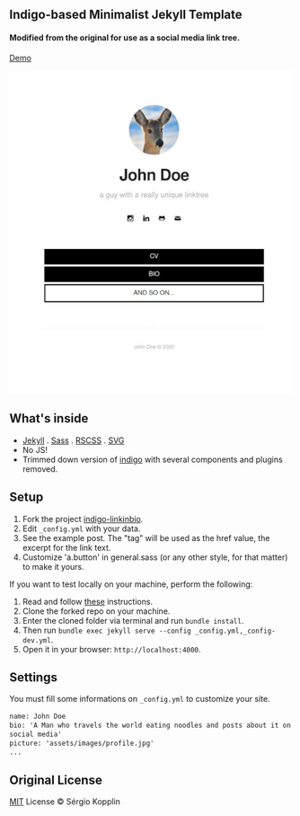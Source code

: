 ## Indigo-based Minimalist Jekyll Template

#### Modified from the original for use as a social media link tree.

[Demo](https://zchef2k.github.io/indigo-linkinbio-demo)

![screen-shot](assets/images/screen-shot.jpg)

## What's inside

- [Jekyll](https://jekyllrb.com/) . [Sass](https://sass-lang.com/) . [RSCSS](https://rscss.io/) . [SVG](https://www.w3.org/Graphics/SVG/)
- No JS!
- Trimmed down version of [indigo](https://github.com/sergiokopplin/indigo) with several components and plugins removed.

## Setup

1. Fork the project [indigo-linkinbio](https://github.com/zchef2k/indigo-linkinbio/fork).
2. Edit `_config.yml` with your data.
3. See the example post. The "tag" will be used as the href value, the excerpt for the link text.
4. Customize 'a.button' in general.sass (or any other style, for that matter) to make it yours.

If you want to test locally on your machine, perform the following:

1. Read and follow [these](https://docs.github.com/en/github/working-with-github-pages/testing-your-github-pages-site-locally-with-jekyll) instructions.
2. Clone the forked repo on your machine.
3. Enter the cloned folder via terminal and run `bundle install`.
4. Then run `bundle exec jekyll serve --config _config.yml,_config-dev.yml`.
5. Open it in your browser: `http://localhost:4000`.

## Settings

You must fill some informations on `_config.yml` to customize your site.

```
name: John Doe
bio: 'A Man who travels the world eating noodles and posts about it on social media'
picture: 'assets/images/profile.jpg'
...
```

## Original License

[MIT](https://kopplin.mit-license.org/) License © Sérgio Kopplin
